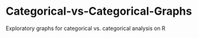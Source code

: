 # Categorical-vs-Categorical-Graphs
Exploratory graphs for categorical vs. categorical analysis on R

